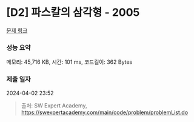 # [D2] 파스칼의 삼각형 - 2005 

[문제 링크](https://swexpertacademy.com/main/code/problem/problemDetail.do?contestProbId=AV5P0-h6Ak4DFAUq) 

### 성능 요약

메모리: 45,716 KB, 시간: 101 ms, 코드길이: 362 Bytes

### 제출 일자

2024-04-02 23:52



> 출처: SW Expert Academy, https://swexpertacademy.com/main/code/problem/problemList.do